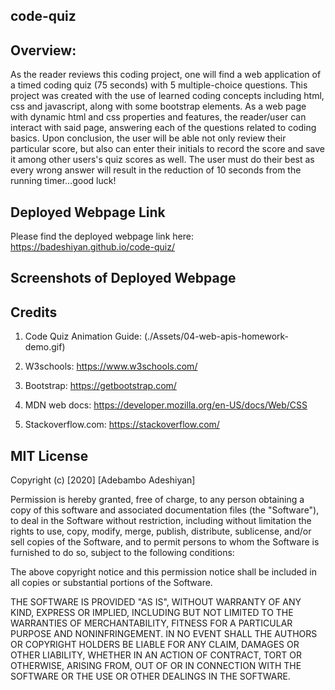 ## code-quiz

## Overview:

As the reader reviews this coding project, one will find a web application of a timed coding quiz (75 seconds) with 5 multiple-choice questions. This project was created with the use of learned coding concepts including html, css and javascript, along with some bootstrap elements. As a web page with dynamic html and css properties and features, the reader/user can interact with said page, answering each of the questions related to coding basics. Upon conclusion, the user will be able not only review their particular score, but also can enter their initials to record the score and save it among other users's quiz scores as well. The user must do their best as every wrong answer will result in the reduction of 10 seconds from the running timer...good luck!

## Deployed Webpage Link

Please find the deployed webpage link here: https://badeshiyan.github.io/code-quiz/

## Screenshots of Deployed Webpage

## Credits

1. Code Quiz Animation Guide: (./Assets/04-web-apis-homework-demo.gif)

2. W3schools: https://www.w3schools.com/

3. Bootstrap: https://getbootstrap.com/

4. MDN web docs: https://developer.mozilla.org/en-US/docs/Web/CSS

5. Stackoverflow.com: https://stackoverflow.com/

## MIT License

Copyright (c) [2020] [Adebambo Adeshiyan]

Permission is hereby granted, free of charge, to any person obtaining a copy
of this software and associated documentation files (the "Software"), to deal
in the Software without restriction, including without limitation the rights
to use, copy, modify, merge, publish, distribute, sublicense, and/or sell
copies of the Software, and to permit persons to whom the Software is
furnished to do so, subject to the following conditions:

The above copyright notice and this permission notice shall be included in all
copies or substantial portions of the Software.

THE SOFTWARE IS PROVIDED "AS IS", WITHOUT WARRANTY OF ANY KIND, EXPRESS OR
IMPLIED, INCLUDING BUT NOT LIMITED TO THE WARRANTIES OF MERCHANTABILITY,
FITNESS FOR A PARTICULAR PURPOSE AND NONINFRINGEMENT. IN NO EVENT SHALL THE
AUTHORS OR COPYRIGHT HOLDERS BE LIABLE FOR ANY CLAIM, DAMAGES OR OTHER
LIABILITY, WHETHER IN AN ACTION OF CONTRACT, TORT OR OTHERWISE, ARISING FROM,
OUT OF OR IN CONNECTION WITH THE SOFTWARE OR THE USE OR OTHER DEALINGS IN THE
SOFTWARE.

```

```
